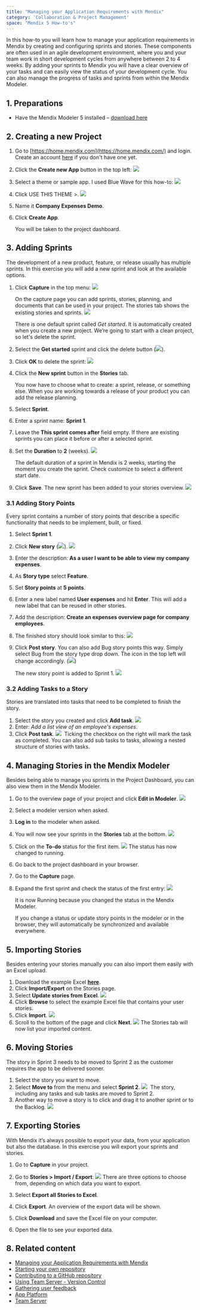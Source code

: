```yaml
---
title: "Managing your Application Requirements with Mendix"
category: 'Collaboration & Project Management'
space: "Mendix 5 How-to's"
---
```


In this how-to you will learn how to manage your application requirements in Mendix by creating and configuring sprints and stories. These components are often used in an agile development environment, where you and your team work in short development cycles from anywhere between 2 to 4 weeks. By adding your sprints to Mendix you will have a clear overview of your tasks and can easily view the status of your development cycle. You can also manage the progress of tasks and sprints from within the Mendix Modeler.

## 1\. Preparations

*   Have the Mendix Modeler 5 installed – [download here](https://appstore.home.mendix.com/link/modelers)

## 2\. Creating a new Project

1.  Go to [https://home.mendix.com](https://home.mendix.com/) and login. Create an account [here](https://developers.mendix.com/start-for-free/) if you don't have one yet.
2.  Click the **Create new App** button in the top left:
    ![](attachments/9109796/17662028.png) 
3.  Select a theme or sample app. I used Blue Wave for this how-to:
    ![](attachments/9109796/17662029.png)
4.  Click USE THIS THEME >.
    ![](attachments/9109796/17662030.png)
5.  Name it **Company Expenses Demo**.
6.  Click **Create App**.

    You will be taken to the project dashboard.

## 3\. Adding Sprints

The development of a new product, feature, or release usually has multiple sprints. In this exercise you will add a new sprint and look at the available options.

1.  Click **Capture** in the top menu:
    ![](attachments/9109796/9273480.png)

    On the capture page you can add sprints, stories, planning, and documents that can be used in your project. The stories tab shows the existing stories and sprints.
    ![](attachments/9109796/9273481.png)

    There is one default sprint called _Get started_. It is automatically created when you create a new project. We’re going to start with a clean project, so let's delete the sprint.

2.  Select the **Get started** sprint and click the delete button (![](attachments/9109796/9273482.png)).
3.  Click **OK** to delete the sprint:
    ![](attachments/9109796/9273483.png)
4.  Click the **New sprint** button in the **Stories** tab.

    You now have to choose what to create: a sprint, release, or something else. When you are working towards a release of your product you can add the release planning.

5.  Select **Sprint**.
6.  Enter a sprint name: **Sprint 1**.
7.  Leave the **This sprint comes after** field empty. If there are existing sprints you can place it before or after a selected sprint.
8. Set the **Duration** to **2** (weeks).
    ![](attachments/9109796/9273484.png)


    The default duration of a sprint in Mendix is 2 weeks, starting the moment you create the sprint. Check customize to select a different start date.

9. Click **Save**. The new sprint has been added to your stories overview.
    ![](attachments/9109796/9273485.png)

### 3.1 Adding Story Points

Every sprint contains a number of story points that describe a specific functionality that needs to be implement, built, or fixed.

1.  Select **Sprint 1**.
2.  Click **New story** (![](attachments/9109796/9273486.png)).
    ![](attachments/9109796/9273487.png) 
3.  Enter the description: **As a user I want to be able to view my company expenses**.
4.  As **Story type** select **Feature**.
5.  Set **Story points** at **5 points**.
6.  Enter a new label named **User expenses** and hit **Enter**. This will add a new label that can be reused in other stories.
7.  Add the description: **Create an expenses overview page for company employees**.
8.  The finished story should look similar to this:
    ![](attachments/9109796/17662031.png)
9. Click **Post story**. You can also add Bug story points this way. Simply select Bug from the story type drop down. The icon in the top left will change accordingly.
    (![](attachments/9109796/17662032.png))
    
    The new story point is added to Sprint 1.
    ![](attachments/9109796/9273489.png)

### 3.2 Adding Tasks to a Story

Stories are translated into tasks that need to be completed to finish the story.

1.  Select the story you created and click **Add task**.
    ![](attachments/9109796/9273491.png)
2.  Enter: _Add a list view of an employee's expenses_.
3.  Click **Post task**.
    ![](attachments/9109796/9273492.png) 
    Ticking the checkbox on the right will mark the task as completed. You can also add sub tasks to tasks, allowing a nested structure of stories with tasks.

## 4\. Managing Stories in the Mendix Modeler

Besides being able to manage you sprints in the Project Dashboard, you can also view them in the Mendix Modeler.

1.  Go to the overview page of your project and click **Edit in Modeler**.
    ![](attachments/9109796/17662033.png)

2.  Select a modeler version when asked.
3.  **Log in** to the modeler when asked.
4.  You will now see your sprints in the **Stories** tab at the bottom.
    ![](attachments/9109796/17662034.png)
5.  Click on the **To-do** status for the first item.
    ![](attachments/9109796/9273494.png)
    The status has now changed to running.
6.  Go back to the project dashboard in your browser.
7.  Go to the **Capture** page.
8. Expand the first sprint and check the status of the first entry:
    ![](attachments/9109796/17662035.png)

    It is now Running because you changed the status in the Mendix Modeler.

    If you change a status or update story points in the modeler or in the browser, they will automatically be synchronized and available everywhere.

## 5\. Importing Stories

Besides entering your stories manually you can also import them easily with an Excel upload.

1.  Download the example Excel **[here](attachments/9109796/17662036.xls)**.
2.  Click **Import/Export** on the Stories page.
3.  Select **Update stories from Excel**.
    ![](attachments/9109796/9273496.png) 
4.  Click **Browse** to select the example Excel file that contains your user stories.
5.  Click **Import**.
    ![](attachments/9109796/9273497.png)
6.  Scroll to the bottom of the page and click **Next**.
    ![](attachments/9109796/9273498.png)
    The Stories tab will now list your imported content.

## 6\. Moving Stories

The story in Sprint 3 needs to be moved to Sprint 2 as the customer requires the app to be delivered sooner.

1.  Select the story you want to move.
2.  Select **Move to** from the menu and select **Sprint 2**.
    ![](attachments/9109796/9273499.png) 
    The story, including any tasks and sub tasks are moved to Sprint 2.
3.  Another way to move a story is to click and drag it to another sprint or to the Backlog.
    ![](attachments/9109796/9273500.png) 

## 7\. Exporting Stories

With Mendix it’s always possible to export your data, from your application but also the database. In this exercise you will export your sprints and stories.

1.  Go to **Capture** in your project.
2.  Go to **Stories > Import / Export**:
    ![](attachments/9109796/9273501.png)
    There are three options to choose from, depending on which data you want to export.

3.  Select **Export all Stories to Excel**.
4.  Click **Export**.
    An overview of the export data will be shown.
5.  Click **Download** and save the Excel file on your computer.
6.  Open the file to see your exported data.

## 8\. Related content

*   [Managing your Application Requirements with Mendix](Managing+your+Application+Requirements+with+Mendix)
*   [Starting your own repository](Starting+your+own+repository)
*   [Contributing to a GitHub repository](Contributing+to+a+GitHub+repository)
*   [Using Team Server - Version Control](Using+Team+Server+-+Version+Control)
*   [Gathering user feedback](Gathering+user+feedback)
*   [App Platform](/refguide5/App+Platform)
*   [Team Server](/refguide5/Team+Server)
